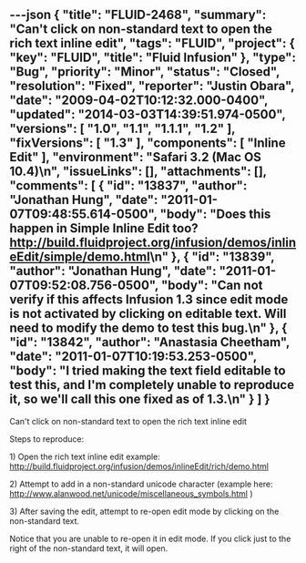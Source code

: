 ---json
{
  "title": "FLUID-2468",
  "summary": "Can't click on non-standard text to open the rich text inline edit",
  "tags": "FLUID",
  "project": {
    "key": "FLUID",
    "title": "Fluid Infusion"
  },
  "type": "Bug",
  "priority": "Minor",
  "status": "Closed",
  "resolution": "Fixed",
  "reporter": "Justin Obara",
  "date": "2009-04-02T10:12:32.000-0400",
  "updated": "2014-03-03T14:39:51.974-0500",
  "versions": [
    "1.0",
    "1.1",
    "1.1.1",
    "1.2"
  ],
  "fixVersions": [
    "1.3"
  ],
  "components": [
    "Inline Edit"
  ],
  "environment": "Safari 3.2 (Mac OS 10.4)\n",
  "issueLinks": [],
  "attachments": [],
  "comments": [
    {
      "id": "13837",
      "author": "Jonathan Hung",
      "date": "2011-01-07T09:48:55.614-0500",
      "body": "Does this happen in Simple Inline Edit too? <http://build.fluidproject.org/infusion/demos/inlineEdit/simple/demo.html>\n"
    },
    {
      "id": "13839",
      "author": "Jonathan Hung",
      "date": "2011-01-07T09:52:08.756-0500",
      "body": "Can not verify if this affects Infusion 1.3 since edit mode is not activated by clicking on editable text. Will need to modify the demo to test this bug.\n"
    },
    {
      "id": "13842",
      "author": "Anastasia Cheetham",
      "date": "2011-01-07T10:19:53.253-0500",
      "body": "I tried making the text field editable to test this, and I'm completely unable to reproduce it, so we'll call this one fixed as of 1.3.\n"
    }
  ]
}
---
Can't click on non-standard text to open the rich text inline edit

Steps to reproduce:

1\) Open the rich text inline edit example: <http://build.fluidproject.org/infusion/demos/inlineEdit/rich/demo.html>

2\) Attempt to add in a non-standard unicode character (example here: <http://www.alanwood.net/unicode/miscellaneous_symbols.html> )

3\) After saving the edit, attempt to re-open edit mode by clicking on the non-standard text.

Notice that you are unable to re-open it in edit mode. If you click just to the right of the non-standard text, it will open.

        